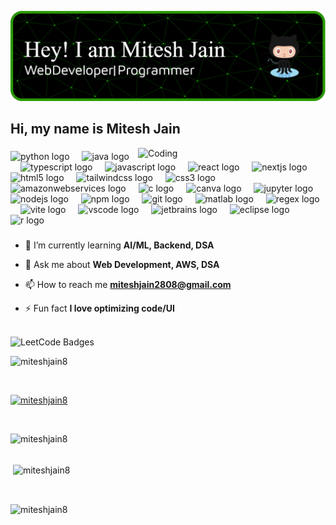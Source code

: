 ![Header](./github-header-image.png)

<h2 align="left">Hi, my name is Mitesh Jain</h2>

<img align="right" alt="Coding" width="300" src="https://miro.medium.com/max/1272/1*ZSVmWGcc1weENb0ShawWxw.gif" />

###

<div align="left">
  <img src="https://cdn.jsdelivr.net/gh/devicons/devicon/icons/python/python-original.svg" height="30" alt="python logo"  />
  <img width="12" />
  <img src="https://cdn.jsdelivr.net/gh/devicons/devicon/icons/java/java-original.svg" height="30" alt="java logo"  />
  <img width="12" />
  <img src="https://cdn.jsdelivr.net/gh/devicons/devicon/icons/typescript/typescript-original.svg" height="30" alt="typescript logo"  />
  <img width="12" />
  <img src="https://cdn.jsdelivr.net/gh/devicons/devicon/icons/javascript/javascript-original.svg" height="30" alt="javascript logo"  />
  <img width="12" />
  <img src="https://cdn.jsdelivr.net/gh/devicons/devicon/icons/react/react-original.svg" height="30" alt="react logo"  />
  <img width="12" />
  <img src="https://cdn.jsdelivr.net/gh/devicons/devicon/icons/nextjs/nextjs-original.svg" height="30" alt="nextjs logo"  />
  <img width="12" />
  <img src="https://cdn.jsdelivr.net/gh/devicons/devicon/icons/html5/html5-original.svg" height="30" alt="html5 logo"  />
  <img width="12" />
  <img src="https://cdn.simpleicons.org/tailwindcss/06B6D4" height="30" alt="tailwindcss logo"  />
  <img width="12" />
  <img src="https://cdn.jsdelivr.net/gh/devicons/devicon/icons/css3/css3-original.svg" height="30" alt="css3 logo"  />
  <img width="12" />
  <img src="https://skillicons.dev/icons?i=aws" height="30" alt="amazonwebservices logo"  />
  <img width="12" />
  <img src="https://cdn.jsdelivr.net/gh/devicons/devicon/icons/c/c-original.svg" height="30" alt="c logo"  />
  <img width="12" />
  <img src="https://cdn.simpleicons.org/canva/00C4CC" height="30" alt="canva logo"  />
  <img width="12" />
  <img src="https://cdn.simpleicons.org/jupyter/F37626" height="30" alt="jupyter logo"  />
  <img width="12" />
  <img src="https://cdn.simpleicons.org/nodedotjs/339933" height="30" alt="nodejs logo"  />
  <img width="12" />
  <img src="https://cdn.jsdelivr.net/gh/devicons/devicon/icons/npm/npm-original-wordmark.svg" height="30" alt="npm logo"  />
  <img width="12" />
  <img src="https://skillicons.dev/icons?i=git" height="30" alt="git logo"  />
  <img width="12" />
  <img src="https://skillicons.dev/icons?i=matlab" height="30" alt="matlab logo"  />
  <img width="12" />
  <img src="https://skillicons.dev/icons?i=regex" height="30" alt="regex logo"  />
  <img width="12" />
  <img src="https://skillicons.dev/icons?i=vite" height="30" alt="vite logo"  />
  <img width="12" />
  <img src="https://cdn.jsdelivr.net/gh/devicons/devicon/icons/vscode/vscode-original.svg" height="30" alt="vscode logo"  />
  <img width="12" />
  <img src="https://cdn.jsdelivr.net/gh/devicons/devicon/icons/jetbrains/jetbrains-original.svg" height="30" alt="jetbrains logo"  />
  <img width="12" />
  <img src="https://cdn.jsdelivr.net/gh/devicons/devicon/icons/eclipse/eclipse-original.svg" height="30" alt="eclipse logo"  />
  <img width="12" />
  <img src="https://cdn.jsdelivr.net/gh/devicons/devicon/icons/r/r-original.svg" height="30" alt="r logo"  />
</div>

###

- 🌱 I’m currently learning **AI/ML, Backend, DSA**

- 💬 Ask me about **Web Development, AWS, DSA**

- 📫 How to reach me **miteshjain2808@gmail.com**

- ⚡ Fun fact **I love optimizing code/UI**

<br clear="both"/>

<img src="https://leetcode-badge-showcase.vercel.app/api?username=MiteshJain&animated=true" alt="LeetCode Badges"/>

<br clear="both"/>

<p align="left"> <img src="https://komarev.com/ghpvc/?username=miteshjain8&label=Profile%20views&color=0e75b6&style=flat" alt="miteshjain8" /> </p>

<br clear="both"/>

<p align="left"> <a href="https://github.com/ryo-ma/github-profile-trophy"><img src="https://github-profile-trophy.vercel.app/?username=miteshjain8" alt="miteshjain8" /></a> </p>

<br clear="both"/>

<p><img align="left" src="https://github-readme-stats.vercel.app/api/top-langs?username=miteshjain8&show_icons=true&locale=en&layout=compact" alt="miteshjain8" /></p>

<br clear="both"/>
<br clear="both"/>

<p>&nbsp;<img align="center" src="https://github-readme-stats.vercel.app/api?username=miteshjain8&show_icons=true&locale=en" alt="miteshjain8" /></p>

<br clear="both"/>

<p><img align="center" src="https://github-readme-streak-stats.herokuapp.com/?user=miteshjain8&" alt="miteshjain8" /></p>

###
